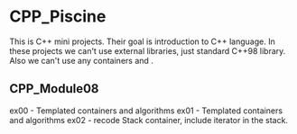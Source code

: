 # CPP_Piscine
This is C++ mini projects. Their goal is introduction to C++ language. In these projects we can't use 
external libraries, just standard C++98 library. Also we can't use any containers and <algorithm>.

## CPP_Module08
ex00 - Templated containers and algorithms
ex01 - Templated containers and algorithms
ex02 - recode Stack container, include iterator in the stack.
